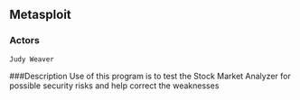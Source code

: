 ## Metasploit
### Actors 
    Judy Weaver
###Description
Use of this program is to test the Stock Market Analyzer for possible security 
risks and help correct the weaknesses
